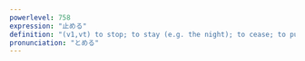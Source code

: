 ```yaml
---
powerlevel: 758
expression: "止める"
definition: "(v1,vt) to stop; to stay (e.g. the night); to cease; to put an end to; to contain; to keep (in position, in place); to limit; to record (e.g. a fact); to retain; (P)"
pronunciation: "とめる"
---
```

